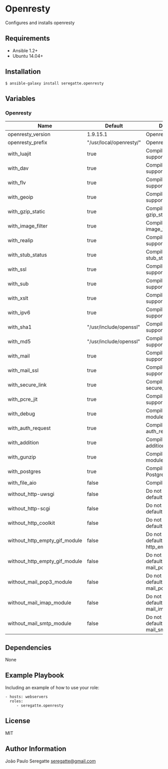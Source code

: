 # Openresty

Configures and installs openresty

## Requirements

- Ansible 1.2+
- Ubuntu 14.04+

## Installation

```shell
$ ansible-galaxy install seregatte.openresty
```

## Variables

### Openresty

| Name 						              | Default 								          | Description 										                  |
|-------------------------------|-----------------------------------|---------------------------------------------------|
| openresty_version			        | 1.9.15.1 								          | Openresty Version 								                |
| openresty_prefix			        | "/usr/local/openresty/"	          | Openresty Version 								                |
| with_luajit				            | true									            | Compile with luajit support 				              |          
| with_dav					            | true									            | Compile with dav support 							            |          
| with_flv					            | true									            | Compile with flv support 							            |          
| with_geoip				            | true									            | Compile with geoip support 						            |          
| with_gzip_static			        | true									            | Compile with gzip_static support 			            |          
| with_image_filter			        | true									            | Compile with image_filter support 		            |          
| with_realip				            | true									            | Compile with realip support 					            |          
| with_stub_status			        | true									            | Compile with stub_status support 			            |          
| with_ssl 					            | true									            | Compile with ssl support 							            |          
| with_sub 					            | true									            | Compile with sub support 							            |          
| with_xslt					            | true									            | Compile with xslt support 						            |          
| with_ipv6					            | true									            | Compile with ipv support 							            |          
| with_sha1					            | "/usr/include/openssl"				    | Compile with sha support 							            |          
| with_md5					            | "/usr/include/openssl"				    | Compile with md support 							            |          
| with_mail 				            | true									            | Compile with mail support 						            |          
| with_mail_ssl				          | true									            | Compile with mail_ssl support 				            |          
| with_secure_link			        | true									            | Compile with secure_link support 			            |          
| with_pcre_jit 			          | true									            | Compile with pcre jit support 				            |          
| with_debug 				            | true									            | Compile with debug module 						            |          
| with_auth_request 		        | true									            | Compile with auth_request module			            |          
| with_addition 			          | true									            | Compile with addition_module  				            |          
| with_gunzip 				          | true	                            | Compile with gunzip module						            |          
| with_postgres 			          | true	                            | Compile with PostgreSQL support				            |
| with_file_aio                 | false                             | Compile with file AIO                             |
| without_http-uwsgi            | false                             | Do not compile with default http_uwsgi            |
| without_http-scgi             | false                             | Do not compile with default http-scgi             |
| without_http_coolkit          | false                             | Do not compile with default coolkit               |
| without_http_empty_gif_module | false                             | Do not compile with default http_empty_gif_module |
| without_http_empty_gif_module | false                             | Do not compile with default mail_pop3_module      |
| without_mail_pop3_module      | false                             | Do not compile with default mail_pop3_module      |
| without_mail_imap_module      | false                             | Do not compile with default mail_imap_module      |
| without_mail_smtp_module      | false                             | Do not compile with default mail_smtp_module      |


Dependencies
------------

None


Example Playbook
----------------

Including an example of how to use your role:

    - hosts: webservers
      roles:
         - seregatte.openresty

License
-------

MIT

Author Information
------------------

João Paulo Seregatte <seregatte@gmail.com>
